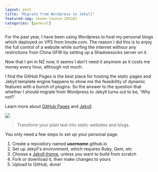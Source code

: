 ```yaml
---
layout: post
title: "Migrate from Wordpress to Jekyll"
featured-img: shane-rounce-205187
categories: [general]
---
```


For the past year, I have been using Wordpress to host my personal blogs which deployed on VPS from linode.com. The reason I did this is to enjoy the full control of a website while surfing the internet withour any restrictions from China GFW by setting up a Shadowsocks server on it.

Now that I am in NZ now, it seems I don't need it anymore as it costs me money every hour, although not much.

I find the GitHub Pages is the best place for hosting the static pages and Jekyll template engine happens to show me the feasibility of dynamic features with a bunch of plugins. So the answer to the question that whether I should migrate from Wordpress to Jekyll turns out to be, 'Why not?'

Learn more about [GitHub Pages](https://pages.github.com/) and [Jekyll](https://jekyllrb.com/). 

![](https://jekyllrb.com/img/logo-2x.png)
>Transform your plain text into static websites and blogs.

You only need a few steps to set up your personal page.

1. Create a repository named ***username***.github.io
2. Set up Jekyll's environment, which requires Ruby, Gem, etc
3. Choose a [Jekyll theme](http://jekyllthemes.org/), unless you want to build from scratch
4. Fork or download it, then make changes to yours
5. Upload to GitHub, done!



